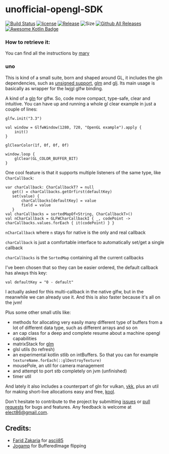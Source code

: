 # unofficial-opengl-SDK

[![Build Status](https://github.com/kotlin-graphics/uno-sdk/workflows/build/badge.svg)](https://github.com/kotlin-graphics/uno-sdk/actions?workflow=build)
[![license](https://img.shields.io/badge/License-MIT-orange.svg)](https://github.com/kotlin-graphics/uno-sdk/blob/master/LICENSE) 
[![Release](https://jitpack.io/v/kotlin-graphics/uno-sdk.svg)](https://jitpack.io/#kotlin-graphics/uno-sdk) 
![Size](https://github-size-badge.herokuapp.com/kotlin-graphics/uno-sdk.svg)
[![Github All Releases](https://img.shields.io/github/downloads/kotlin-graphics/uno-sdk/total.svg)]()
[![Awesome Kotlin Badge](https://kotlin.link/awesome-kotlin.svg)](https://github.com/KotlinBy/awesome-kotlin) 

### How to retrieve it:

You can find all the instructions by [mary](https://github.com/kotlin-graphics/mary)

### uno

This is kind of a small suite, born and shaped around GL, it includes the gln dependencies, such as [unsigned support](https://github.com/elect86/kotlin-unsigned), [glm](https://github.com/kotlin-graphics/glm) and [gli](https://github.com/kotlin-graphics/gli). Its main usage is basically as wrapper for the lwjgl glfw binding.

A kind of a [gln](https://github.com/kotlin-graphics/glm) for glfw. So, code more compact, type-safe, clear and intuitive. You can have up and running a whole gl clear example in just a couple of lines:

    glfw.init("3.3")

    val window = GlfwWindow(1280, 720, "OpenGL example").apply {
        init()
    }
            
    glClearColor(1f, 0f, 0f, 0f)

    window.loop {
        glClear(GL_COLOR_BUFFER_BIT)
    }

One cool feature is that it supports multiple listeners of the same type, like `CharCallback`:

    var charCallback: CharCallbackT? = null
       get() = charCallbacks.getOrfirst(defaultKey)
       set(value) {
           charCallbacks[defaultKey] = value
           field = value
       }
    val charCallbacks = sortedMapOf<String, CharCallbackT>()
    val nCharCallback = GLFWCharCallbackI { _, codePoint -> charCallbacks.values.forEach { it(codePoint) } }
    
`nCharCallback` where `n` stays for native is the only and real callback

`charCallback` is just a comfortable interface to automatically set/get a single callback

`charCallbacks` is the `SortedMap` containing all the current callbacks

I've been chosen that so they can be easier ordered, the default callback has always this key:

`val defaultKey = "0 - default"`

I actually asked for this multi-callback in the native glfw, but in the meanwhile we can already use it. And this is also faster because it's all on the jvm!
    
Plus some other small utils like:
- methods for allocating very easily many different type of buffers from a lot of different data type, such as different arrays and so on
- an cap class for a deep and complete resume about a machine opengl capabilities
- matrixStack for [glm](https://github.com/kotlin-graphics/glm)
- glsl utils (to refresh)
- an experimental kotlin stlib on intBuffers. So that you can for example `textureName.forEach(::glDestroyTexture)`
- mousePole, an util for camera management
- and attempt to port stb completely on jvm (unfinished)
- timer util

And lately it also includes a counterpart of gln for vulkan, [vkk](https://github.com/kotlin-graphics/vkk), plus an util for making short-live allocations easy and free, [kool](https://github.com/kotlin-graphics/kool).


Don't hesitate to contribute to the project by submitting [issues](https://github.com/kotlin-graphics/uno-sdk/issues) or [pull requests](https://github.com/kotlin-graphics/uno-sdk/pulls) for bugs and features. Any feedback is welcome at [elect86@gmail.com](mailto://elect86@gmail.com).



## Credits:

- [Farid Zakaria](https://github.com/fzakaria) for [ascii85](https://github.com/fzakaria/ascii85)
- [Jogamp](http://jogamp.org/) for BufferedImage flipping 
